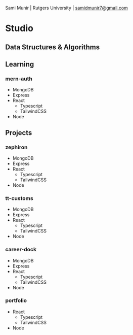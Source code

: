 Sami Munir | Rutgers University | samidmunir7@gmail.com

# Studio

## Data Structures & Algorithms

## Learning

### mern-auth

- MongoDB
- Express
- React
  - Typescript
  - TailwindCSS
- Node

## Projects

### zephiron

- MongoDB
- Express
- React
  - Typescript
  - TailwindCSS
- Node

### tt-customs

- MongoDB
- Express
- React
  - Typescript
  - TailwindCSS
- Node

### career-dock

- MongoDB
- Express
- React
  - Typescript
  - TailwindCSS
- Node

### portfolio

- React
  - Typescript
  - TailwindCSS
- Node
